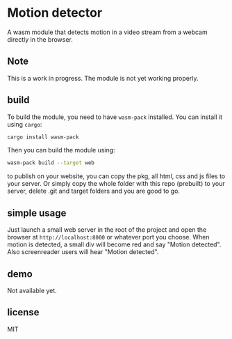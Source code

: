 # Motion detector
A wasm module that detects motion in a video stream from a webcam directly in the browser.

## Note
This is a work in progress. The module is not yet working properly.

## build
To build the module, you need to have `wasm-pack` installed. You can install it using `cargo`:
```bash
cargo install wasm-pack
```

Then you can build the module using:
```bash
wasm-pack build --target web
```

to publish on your website, you can copy the pkg, all html, css and js files to your server. Or simply copy the whole folder with this repo (prebuilt) to your server, delete .git and target folders and you are good to go.

## simple usage
Just launch a small web server in the root of the project and open the browser at `http://localhost:8000` or whatever port you choose.
When motion is detected, a small div will become red and say "Motion detected". Also screenreader users will hear "Motion detected".




## demo
Not available yet.

## license
MIT
